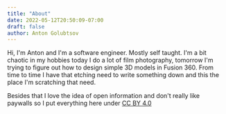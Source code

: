 ```yaml
---
title: "About"
date: 2022-05-12T20:50:09-07:00
draft: false
author: Anton Golubtsov
---
```


Hi, I'm Anton and I'm a software engineer. Mostly self taught. I'm a bit chaotic in my hobbies
today I do a lot of film photography, tomorrow I'm trying to figure out how to design simple 3D models
in Fusion 360. From time to time I have that etching need to write something down and this the place
I'm scratching that need.

Besides that I love the idea of open information and don't really like paywalls so I put everything
here under [CC BY 4.0](https://creativecommons.org/licenses/by/4.0/)

